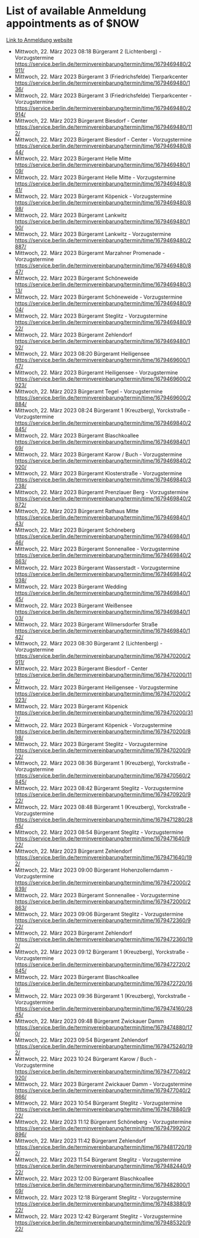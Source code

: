 # List of available Anmeldung appointments as of $NOW
[Link to Anmeldung website](https://service.berlin.de/terminvereinbarung/termin/tag.php?termin=1&anliegen[]=120686&dienstleisterlist=122210,122217,327316,122219,327312,122227,327314,122231,327346,122243,327348,122254,122252,329742,122260,329745,122262,329748,122271,327278,122273,327274,122277,327276,330436,122280,327294,122282,327290,122284,327292,122291,327270,122285,327266,122286,327264,122296,327268,150230,329760,122297,327286,122294,327284,122312,329763,122314,329775,122304,327330,122311,327334,122309,327332,317869,122281,327352,122279,329772,122283,122276,327324,122274,327326,122267,329766,122246,327318,122251,327320,122257,327322,122208,327298,122226,327300&herkunft=http%3A%2F%2Fservice.berlin.de%2Fdienstleistung%2F120686%2F)
- Mittwoch, 22. März 2023 08:18 Bürgeramt 2 (Lichtenberg) - Vorzugstermine https://service.berlin.de/terminvereinbarung/termin/time/1679469480/2911/
- Mittwoch, 22. März 2023  Bürgeramt 3 (Friedrichsfelde) Tierparkcenter https://service.berlin.de/terminvereinbarung/termin/time/1679469480/136/
- Mittwoch, 22. März 2023  Bürgeramt 3 (Friedrichsfelde) Tierparkcenter - Vorzugstermine https://service.berlin.de/terminvereinbarung/termin/time/1679469480/2914/
- Mittwoch, 22. März 2023  Bürgeramt Biesdorf - Center https://service.berlin.de/terminvereinbarung/termin/time/1679469480/112/
- Mittwoch, 22. März 2023  Bürgeramt Biesdorf - Center - Vorzugstermine https://service.berlin.de/terminvereinbarung/termin/time/1679469480/844/
- Mittwoch, 22. März 2023  Bürgeramt Helle Mitte https://service.berlin.de/terminvereinbarung/termin/time/1679469480/109/
- Mittwoch, 22. März 2023  Bürgeramt Helle Mitte - Vorzugstermine https://service.berlin.de/terminvereinbarung/termin/time/1679469480/841/
- Mittwoch, 22. März 2023  Bürgeramt Köpenick - Vorzugstermine https://service.berlin.de/terminvereinbarung/termin/time/1679469480/898/
- Mittwoch, 22. März 2023  Bürgeramt Lankwitz https://service.berlin.de/terminvereinbarung/termin/time/1679469480/190/
- Mittwoch, 22. März 2023  Bürgeramt Lankwitz - Vorzugstermine https://service.berlin.de/terminvereinbarung/termin/time/1679469480/2887/
- Mittwoch, 22. März 2023  Bürgeramt Marzahner Promenade - Vorzugstermine https://service.berlin.de/terminvereinbarung/termin/time/1679469480/847/
- Mittwoch, 22. März 2023  Bürgeramt Schöneweide https://service.berlin.de/terminvereinbarung/termin/time/1679469480/313/
- Mittwoch, 22. März 2023  Bürgeramt Schöneweide - Vorzugstermine https://service.berlin.de/terminvereinbarung/termin/time/1679469480/904/
- Mittwoch, 22. März 2023  Bürgeramt Steglitz - Vorzugstermine https://service.berlin.de/terminvereinbarung/termin/time/1679469480/922/
- Mittwoch, 22. März 2023  Bürgeramt Zehlendorf https://service.berlin.de/terminvereinbarung/termin/time/1679469480/192/
- Mittwoch, 22. März 2023 08:20 Bürgeramt Heiligensee https://service.berlin.de/terminvereinbarung/termin/time/1679469600/147/
- Mittwoch, 22. März 2023  Bürgeramt Heiligensee - Vorzugstermine https://service.berlin.de/terminvereinbarung/termin/time/1679469600/2923/
- Mittwoch, 22. März 2023  Bürgeramt Tegel - Vorzugstermine https://service.berlin.de/terminvereinbarung/termin/time/1679469600/2884/
- Mittwoch, 22. März 2023 08:24 Bürgeramt 1 (Kreuzberg), Yorckstraße - Vorzugstermine https://service.berlin.de/terminvereinbarung/termin/time/1679469840/2845/
- Mittwoch, 22. März 2023  Bürgeramt Blaschkoallee https://service.berlin.de/terminvereinbarung/termin/time/1679469840/169/
- Mittwoch, 22. März 2023  Bürgeramt Karow / Buch - Vorzugstermine https://service.berlin.de/terminvereinbarung/termin/time/1679469840/2920/
- Mittwoch, 22. März 2023  Bürgeramt Klosterstraße - Vorzugstermine https://service.berlin.de/terminvereinbarung/termin/time/1679469840/3238/
- Mittwoch, 22. März 2023  Bürgeramt Prenzlauer Berg - Vorzugstermine https://service.berlin.de/terminvereinbarung/termin/time/1679469840/2872/
- Mittwoch, 22. März 2023  Bürgeramt Rathaus Mitte https://service.berlin.de/terminvereinbarung/termin/time/1679469840/143/
- Mittwoch, 22. März 2023  Bürgeramt Schöneberg https://service.berlin.de/terminvereinbarung/termin/time/1679469840/146/
- Mittwoch, 22. März 2023  Bürgeramt Sonnenallee - Vorzugstermine https://service.berlin.de/terminvereinbarung/termin/time/1679469840/2863/
- Mittwoch, 22. März 2023  Bürgeramt Wasserstadt - Vorzugstermine https://service.berlin.de/terminvereinbarung/termin/time/1679469840/2938/
- Mittwoch, 22. März 2023  Bürgeramt Wedding https://service.berlin.de/terminvereinbarung/termin/time/1679469840/145/
- Mittwoch, 22. März 2023  Bürgeramt Weißensee https://service.berlin.de/terminvereinbarung/termin/time/1679469840/103/
- Mittwoch, 22. März 2023  Bürgeramt Wilmersdorfer Straße https://service.berlin.de/terminvereinbarung/termin/time/1679469840/142/
- Mittwoch, 22. März 2023 08:30 Bürgeramt 2 (Lichtenberg) - Vorzugstermine https://service.berlin.de/terminvereinbarung/termin/time/1679470200/2911/
- Mittwoch, 22. März 2023  Bürgeramt Biesdorf - Center https://service.berlin.de/terminvereinbarung/termin/time/1679470200/112/
- Mittwoch, 22. März 2023  Bürgeramt Heiligensee - Vorzugstermine https://service.berlin.de/terminvereinbarung/termin/time/1679470200/2923/
- Mittwoch, 22. März 2023  Bürgeramt Köpenick https://service.berlin.de/terminvereinbarung/termin/time/1679470200/312/
- Mittwoch, 22. März 2023  Bürgeramt Köpenick - Vorzugstermine https://service.berlin.de/terminvereinbarung/termin/time/1679470200/898/
- Mittwoch, 22. März 2023  Bürgeramt Steglitz - Vorzugstermine https://service.berlin.de/terminvereinbarung/termin/time/1679470200/922/
- Mittwoch, 22. März 2023 08:36 Bürgeramt 1 (Kreuzberg), Yorckstraße - Vorzugstermine https://service.berlin.de/terminvereinbarung/termin/time/1679470560/2845/
- Mittwoch, 22. März 2023 08:42 Bürgeramt Steglitz - Vorzugstermine https://service.berlin.de/terminvereinbarung/termin/time/1679470920/922/
- Mittwoch, 22. März 2023 08:48 Bürgeramt 1 (Kreuzberg), Yorckstraße - Vorzugstermine https://service.berlin.de/terminvereinbarung/termin/time/1679471280/2845/
- Mittwoch, 22. März 2023 08:54 Bürgeramt Steglitz - Vorzugstermine https://service.berlin.de/terminvereinbarung/termin/time/1679471640/922/
- Mittwoch, 22. März 2023  Bürgeramt Zehlendorf https://service.berlin.de/terminvereinbarung/termin/time/1679471640/192/
- Mittwoch, 22. März 2023 09:00 Bürgeramt Hohenzollerndamm - Vorzugstermine https://service.berlin.de/terminvereinbarung/termin/time/1679472000/2839/
- Mittwoch, 22. März 2023  Bürgeramt Sonnenallee - Vorzugstermine https://service.berlin.de/terminvereinbarung/termin/time/1679472000/2863/
- Mittwoch, 22. März 2023 09:06 Bürgeramt Steglitz - Vorzugstermine https://service.berlin.de/terminvereinbarung/termin/time/1679472360/922/
- Mittwoch, 22. März 2023  Bürgeramt Zehlendorf https://service.berlin.de/terminvereinbarung/termin/time/1679472360/192/
- Mittwoch, 22. März 2023 09:12 Bürgeramt 1 (Kreuzberg), Yorckstraße - Vorzugstermine https://service.berlin.de/terminvereinbarung/termin/time/1679472720/2845/
- Mittwoch, 22. März 2023  Bürgeramt Blaschkoallee https://service.berlin.de/terminvereinbarung/termin/time/1679472720/169/
- Mittwoch, 22. März 2023 09:36 Bürgeramt 1 (Kreuzberg), Yorckstraße - Vorzugstermine https://service.berlin.de/terminvereinbarung/termin/time/1679474160/2845/
- Mittwoch, 22. März 2023 09:48 Bürgeramt Zwickauer Damm https://service.berlin.de/terminvereinbarung/termin/time/1679474880/170/
- Mittwoch, 22. März 2023 09:54 Bürgeramt Zehlendorf https://service.berlin.de/terminvereinbarung/termin/time/1679475240/192/
- Mittwoch, 22. März 2023 10:24 Bürgeramt Karow / Buch - Vorzugstermine https://service.berlin.de/terminvereinbarung/termin/time/1679477040/2920/
- Mittwoch, 22. März 2023  Bürgeramt Zwickauer Damm - Vorzugstermine https://service.berlin.de/terminvereinbarung/termin/time/1679477040/2866/
- Mittwoch, 22. März 2023 10:54 Bürgeramt Steglitz - Vorzugstermine https://service.berlin.de/terminvereinbarung/termin/time/1679478840/922/
- Mittwoch, 22. März 2023 11:12 Bürgeramt Schöneberg - Vorzugstermine https://service.berlin.de/terminvereinbarung/termin/time/1679479920/2896/
- Mittwoch, 22. März 2023 11:42 Bürgeramt Zehlendorf https://service.berlin.de/terminvereinbarung/termin/time/1679481720/192/
- Mittwoch, 22. März 2023 11:54 Bürgeramt Steglitz - Vorzugstermine https://service.berlin.de/terminvereinbarung/termin/time/1679482440/922/
- Mittwoch, 22. März 2023 12:00 Bürgeramt Blaschkoallee https://service.berlin.de/terminvereinbarung/termin/time/1679482800/169/
- Mittwoch, 22. März 2023 12:18 Bürgeramt Steglitz - Vorzugstermine https://service.berlin.de/terminvereinbarung/termin/time/1679483880/922/
- Mittwoch, 22. März 2023 12:42 Bürgeramt Steglitz - Vorzugstermine https://service.berlin.de/terminvereinbarung/termin/time/1679485320/922/
